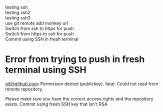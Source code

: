 testing ssh  
testing ssh2  
testing ssh3  
use git remote add monkey url  
Switch from ssh to https for push  
Switch from https to ssh for push  
Commit using SSH in fresh terminal  

# Error from trying to push in fresh terminal using SSH
git@github.com: Permission denied (publickey).
fatal: Could not read from remote repository.

Please make sure you have the correct access rights
and the repository exists.
Commit using fresh SSH key that isn't RSA  
